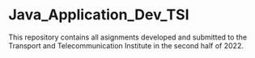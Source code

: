 # Java_Application_Dev_TSI

This repository contains all asignments developed and submitted to the Transport and Telecommunication Institute in the second half of 2022.

